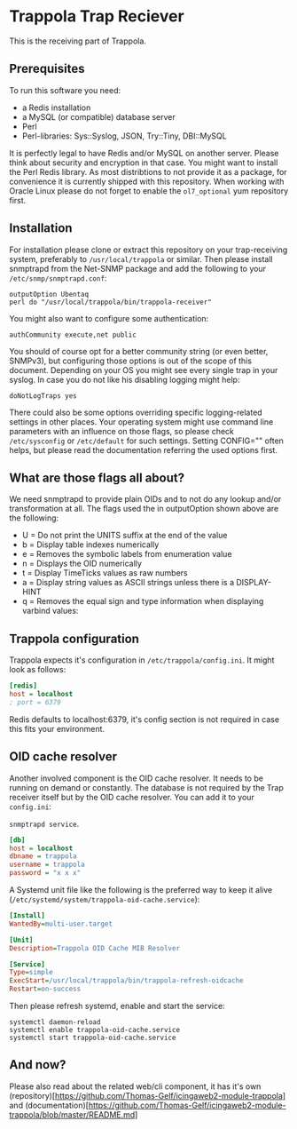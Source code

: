 Trappola Trap Reciever
======================

This is the receiving part of Trappola.

Prerequisites
-------------

To run this software you need:

* a Redis installation
* a MySQL (or compatible) database server
* Perl
* Perl-libraries: Sys::Syslog, JSON, Try::Tiny, DBI::MySQL

It is perfectly legal to have Redis and/or MySQL on another server. Please think
about security and encryption in that case. You might want to install the Perl
Redis library. As most distribtions to not provide it as a package, for convenience
it is currently shipped with this repository. When working with Oracle Linux please
do not forget to enable the `ol7_optional` yum repository first.

Installation
------------

For installation please clone or extract this repository on your trap-receiving
system, preferably to `/usr/local/trappola` or similar. Then please install
snmptrapd from the Net-SNMP package and add the following to your
`/etc/snmp/snmptrapd.conf`:

    outputOption Ubentaq
    perl do "/usr/local/trappola/bin/trappola-receiver"

You might also want to configure some authentication:

    authCommunity execute,net public

You should of course opt for a better community string (or even better, SNMPv3),
but configuring those options is out of the scope of this document. Depending on
your OS you might see every single trap in your syslog. In case you do not like
his disabling logging might help:

    doNotLogTraps yes

There could also be some options overriding specific logging-related settings in
other places. Your operating system might use command line parameters with an
influence on those flags, so please check `/etc/sysconfig` or `/etc/default` for
such settings. Setting CONFIG="" often helps, but please read the documentation
referring the used options first.

What are those flags all about?
-------------------------------

We need snmptrapd to provide plain OIDs and to not do any lookup and/or
transformation at all. The flags used the in outputOption shown above are the
following:

* U = Do not print the UNITS suffix at the end of the value
* b = Display table indexes numerically
* e = Removes the symbolic labels from enumeration value
* n = Displays the OID numerically
* t = Display TimeTicks values as raw numbers
* a = Display  string  values  as  ASCII strings unless there is a DISPLAY-HINT
* q = Removes the equal sign and type information when displaying varbind values:

Trappola configuration
----------------------

Trappola expects it's configuration in `/etc/trappola/config.ini`. It might look
as follows:

```ini
[redis]
host = localhost
; port = 6379
```

Redis defaults to localhost:6379, it's config section is not required in case
this fits your environment.

OID cache resolver
------------------

Another involved component is the OID cache resolver. It needs to be running
on demand or constantly. The database is not required by the Trap receiver itself
but by the OID cache resolver. You can add it to your `config.ini`:

`snmptrapd service`.


```ini
[db]
host = localhost
dbname = trappola
username = trappola
password = "x x x"
```

A Systemd unit file like the following is the preferred way to keep it alive
(`/etc/systemd/system/trappola-oid-cache.service`):

```ini
[Install]
WantedBy=multi-user.target

[Unit]
Description=Trappola OID Cache MIB Resolver

[Service]
Type=simple
ExecStart=/usr/local/trappola/bin/trappola-refresh-oidcache
Restart=on-success
```

Then please refresh systemd, enable and start the service:

```
systemctl daemon-reload
systemctl enable trappola-oid-cache.service
systemctl start trappola-oid-cache.service
```

And now?
--------

Please also read about the related web/cli component, it has it's own (repository)[https://github.com/Thomas-Gelf/icingaweb2-module-trappola]
and (documentation)[https://github.com/Thomas-Gelf/icingaweb2-module-trappola/blob/master/README.md]
